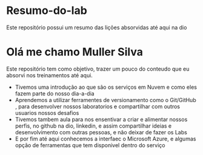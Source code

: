 # Resumo-do-lab
Este repositório possui um resumo das lições absorvidas até aqui na dio
# Olá me chamo Muller Silva

Este repositório tem como objetivo, trazer um pouco do conteudo que eu absorvi nos treinamentos até aqui.

- Tivemos uma introdução ao que são os serviços em Nuvem e como eles fazem parte do nosso dia-a-dia 
- Aprendemos a utilizar ferramentes de versionamento como o Git/GitHub , para desenvolver nossos laboratorios e compartilhar com outros usuarios nossos desafios 
- Tivemos tambem aula para nos ensentivar a criar e alimentar nossos perfis, no github na dio, linkedin, e assim compartilhar ideias e desenvolvimento com outras pessoas, e não deixar de fazer os Labs 
- E por fim até aqui conhecemos a interfaec o Microsoft Azure, e algumas opção de ferramentas que tem disponivel dentro do serviço 
